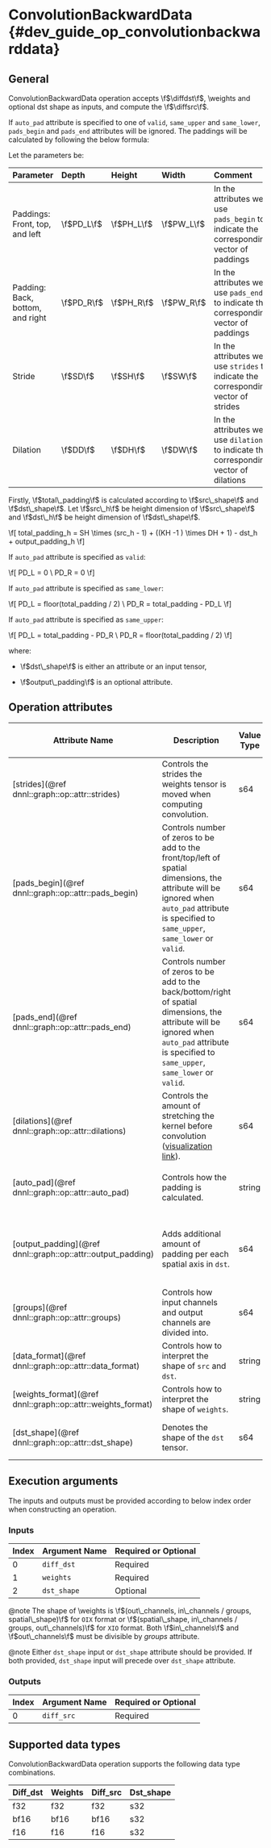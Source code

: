 ConvolutionBackwardData {#dev_guide_op_convolutionbackwarddata}
===============================================================

## General

ConvolutionBackwardData operation accepts \f$\diffdst\f$, \weights and optional
dst shape as inputs, and compute the \f$\diffsrc\f$.

If `auto_pad` attribute is specified to one of `valid`, `same_upper` and
`same_lower`, `pads_begin` and `pads_end` attributes will be ignored. The
paddings will be calculated by following the below formula:

Let the parameters be:

| Parameter | Depth      | Height     | Width      | Comment
| :--| :--        | :--        | :--        |:--
| Paddings: Front, top, and left    | \f$PD_L\f$ | \f$PH_L\f$ | \f$PW_L\f$ | In the attributes we use `pads_begin` to indicate the corresponding vector of paddings |
| Padding: Back, bottom, and right | \f$PD_R\f$ | \f$PH_R\f$ | \f$PW_R\f$ | In the attributes we use `pads_end` to indicate the corresponding vector of paddings  |
| Stride                               | \f$SD\f$   | \f$SH\f$   | \f$SW\f$   | In the attributes we use `strides` to indicate the corresponding vector of strides |
| Dilation                             | \f$DD\f$   | \f$DH\f$   | \f$DW\f$   | In the attributes we use `dilations` to indicate the corresponding vector of dilations|

Firstly, \f$total\_padding\f$ is calculated according to \f$src\_shape\f$ and \f$dst\_shape\f$.
Let \f$src\_h\f$ be height dimension of \f$src\_shape\f$ and \f$dst\_h\f$ be
height dimension of \f$dst\_shape\f$.

\f[
    total\_padding_h = SH \times (src\_h - 1) + ((KH -1 ) \times DH + 1) - dst\_h + output\_padding_h
\f]

If `auto_pad` attribute is specified as `valid`:

\f[
  PD_L = 0 \\
  PD_R = 0
\f]

If `auto_pad` attribute is specified as `same_lower`:

\f[
  PD_L = floor(total\_padding / 2) \\
  PD_R = total\_padding - PD_L
\f]

If `auto_pad` attribute is specified as `same_upper`:

\f[
  PD_L = total\_padding - PD_R \\
  PD_R = floor(total\_padding / 2)
\f]

where:

- \f$dst\_shape\f$ is either an attribute or an input tensor,

- \f$output\_padding\f$ is an optional attribute.

## Operation attributes

Attribute Name | Description | Value Type |Supported Values | Required or Optional
-- | -- | --| --|--
[strides](@ref dnnl::graph::op::attr::strides) | Controls the strides the weights tensor is moved when computing convolution. |s64 |A s64 list containing positive values  | Required
[pads_begin](@ref dnnl::graph::op::attr::pads_begin) | Controls number of zeros to be add to the front/top/left of spatial dimensions, the attribute will be ignored when `auto_pad` attribute is specified to `same_upper`, `same_lower` or `valid`.|s64 | A s64 list containing non-negative values  | Required
[pads_end](@ref dnnl::graph::op::attr::pads_end) | Controls number of zeros to be add to the back/bottom/right of spatial dimensions, the attribute will be ignored when `auto_pad` attribute is specified to `same_upper`, `same_lower` or `valid`. |s64 |A s64 list containing non-negative values | Required
[dilations](@ref dnnl::graph::op::attr::dilations) | Controls the amount of stretching the kernel before convolution ([visualization link](https://github.com/vdumoulin/conv_arithmetic/blob/master/README.md#dilated-convolution-animations)). | s64| A s64 list containing positive values (>1 means dilated convolution) | Required
[auto_pad](@ref dnnl::graph::op::attr::auto_pad)| Controls how the padding is calculated.|string | `none` (default), `same_upper`, `same_lower`, `valid` | Optional
[output_padding](@ref dnnl::graph::op::attr::output_padding)| Adds additional amount of padding per each spatial axis in `dst`.|s64 | A s64 list containing non-negative values, all zeros by default | Optional
[groups](@ref dnnl::graph::op::attr::groups) | Controls how input channels and output channels are divided into. |s64 |A positive s64 value, `1` by default | Optional
[data_format](@ref dnnl::graph::op::attr::data_format) |Controls how to interpret the shape of `src` and `dst`.| string|`NCX`, `NXC` (default) | Optional
[weights_format](@ref dnnl::graph::op::attr::weights_format) |Controls how to interpret the shape of `weights`.| string|`OIX`, `XIO` (default) | Optional
[dst_shape](@ref dnnl::graph::op::attr::dst_shape) |Denotes the shape of the `dst` tensor.| s64| A s64 list containing positive values| Optional

## Execution arguments

The inputs and outputs must be provided according to below index order when
constructing an operation.

### Inputs

Index | Argument Name | Required or Optional
-- | -- | --
0|`diff_dst` | Required
1|`weights` | Required
2|`dst_shape`|Optional

@note
The shape of \weights is
\f$(out\_channels, in\_channels / groups, spatial\_shape)\f$ for `OIX` format or
\f$(spatial\_shape, in\_channels / groups, out\_channels)\f$ for `XIO` format.
Both \f$in\_channels\f$ and \f$out\_channels\f$ must be divisible by *groups*
attribute.

@note Either `dst_shape` input or `dst_shape` attribute should be provided. If
both provided, `dst_shape` input will precede over `dst_shape` attribute.

### Outputs

Index | Argument Name | Required or Optional
-- | -- | --
0|`diff_src` | Required

## Supported data types

ConvolutionBackwardData operation supports the following data type combinations.

Diff_dst | Weights | Diff_src | Dst_shape
--|--|-- | --
f32 | f32 | f32 |s32
bf16 | bf16 | bf16 |s32
f16 | f16 | f16 |s32
